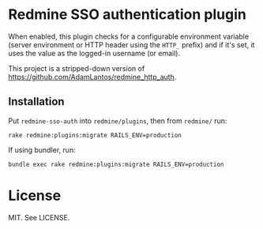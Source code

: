 # Redmine SSO authentication plugin

When enabled, this plugin checks for a configurable environment variable
(server environment or HTTP header using the `HTTP_` prefix) and if it's set,
it uses the value as the logged-in username (or email).

This project is a stripped-down version of
https://github.com/AdamLantos/redmine_http_auth.

## Installation

Put `redmine-sso-auth` into `redmine/plugins`, then from `redmine/` run:

    rake redmine:plugins:migrate RAILS_ENV=production

If using bundler, run:

    bundle exec rake redmine:plugins:migrate RAILS_ENV=production

# License

MIT. See LICENSE.

